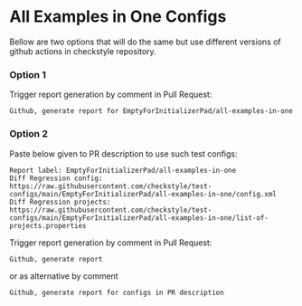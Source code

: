 # All Examples in One Configs

Bellow are two options that will do the same but use different versions
of github actions in checkstyle repository.


### Option 1
Trigger report generation by comment in Pull Request:
```
Github, generate report for EmptyForInitializerPad/all-examples-in-one
```

### Option 2

Paste below given to PR description to use such test configs:
```
Report label: EmptyForInitializerPad/all-examples-in-one
Diff Regression config: https://raw.githubusercontent.com/checkstyle/test-configs/main/EmptyForInitializerPad/all-examples-in-one/config.xml
Diff Regression projects: https://raw.githubusercontent.com/checkstyle/test-configs/main/EmptyForInitializerPad/all-examples-in-one/list-of-projects.properties
```

Trigger report generation by comment in Pull Request:
```
Github, generate report
```
or as alternative by comment
```
Github, generate report for configs in PR description
```

